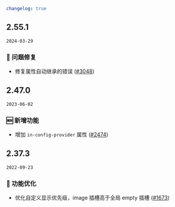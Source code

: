 ```yaml
changelog: true
```

## 2.55.1

`2024-03-29`

### 🐛 问题修复

- 修复属性自动继承的错误 ([#3048](https://github.com/arco-design/arco-design-vue/pull/3048))


## 2.47.0

`2023-06-02`

### 🆕 新增功能

- 增加 `in-config-provider` 属性 ([#2474](https://github.com/arco-design/arco-design-vue/pull/2474))


## 2.37.3

`2022-09-23`

### 💎 功能优化

- 优化自定义显示优先级，image 插槽高于全局 empty 插槽 ([#1673](https://github.com/arco-design/arco-design-vue/pull/1673))

